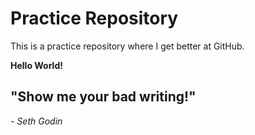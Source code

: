# Practice Repository

This is a practice repository where I get better at GitHub.

**Hello World!**

## "Show me your bad writing!"
*- Seth Godin*
